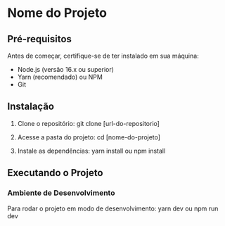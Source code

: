 # Nome do Projeto

## Pré-requisitos

Antes de começar, certifique-se de ter instalado em sua máquina:

- Node.js (versão 16.x ou superior)
- Yarn (recomendado) ou NPM
- Git

## Instalação

1. Clone o repositório:
  git clone [url-do-repositorio]

2. Acesse a pasta do projeto:
  cd [nome-do-projeto]

3. Instale as dependências:
  yarn install
  ou
  npm install

## Executando o Projeto

### Ambiente de Desenvolvimento

Para rodar o projeto em modo de desenvolvimento:
  yarn dev
  ou
  npm run dev

